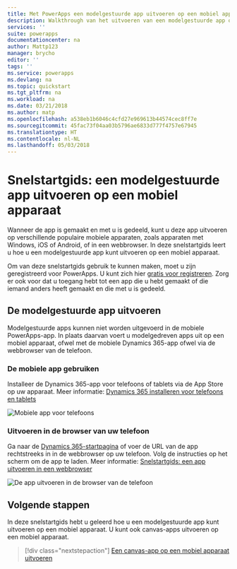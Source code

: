 ```yaml
---
title: Met PowerApps een modelgestuurde app uitvoeren op een mobiel apparaat | Microsoft Docs
description: Walkthrough van het uitvoeren van een modelgestuurde app op een mobiel apparaat
services: ''
suite: powerapps
documentationcenter: na
author: Mattp123
manager: brycho
editor: ''
tags: ''
ms.service: powerapps
ms.devlang: na
ms.topic: quickstart
ms.tgt_pltfrm: na
ms.workload: na
ms.date: 03/21/2018
ms.author: matp
ms.openlocfilehash: a538eb1b6046c4cfd27e969613b44574cec8ff7e
ms.sourcegitcommit: 45fac73f04aa03b5796ae6833d777f4757e67945
ms.translationtype: HT
ms.contentlocale: nl-NL
ms.lasthandoff: 05/03/2018
---
```

# <a name="quickstart-run-a-model-driven-app-on-a-mobile-device"></a>Snelstartgids: een modelgestuurde app uitvoeren op een mobiel apparaat

Wanneer de app is gemaakt en met u is gedeeld, kunt u deze app uitvoeren op verschillende populaire mobiele apparaten, zoals apparaten met Windows, iOS of Android, of in een webbrowser. In deze snelstartgids leert u hoe u een modelgestuurde app kunt uitvoeren op een mobiel apparaat. 

Om van deze snelstartgids gebruik te kunnen maken, moet u zijn geregistreerd voor PowerApps. U kunt zich hier [gratis voor registreren](https://web.powerapps.com/signup?redirect=marketing&email=). Zorg er ook voor dat u toegang hebt tot een app die u hebt gemaakt of die iemand anders heeft gemaakt en die met u is gedeeld.

## <a name="run-the-model-driven-app"></a>De modelgestuurde app uitvoeren

Modelgestuurde apps kunnen niet worden uitgevoerd in de mobiele PowerApps-app. In plaats daarvan voert u modelgedreven apps uit op een mobiel apparaat, ofwel met de mobiele Dynamics 365-app ofwel via de webbrowser van de telefoon. 

### <a name="use-the-mobile-app"></a>De mobiele app gebruiken
Installeer de Dynamics 365-app voor telefoons of tablets via de App Store op uw apparaat. Meer informatie: [Dynamics 365 installeren voor telefoons en tablets](https://docs.microsoft.com/dynamics365/customer-engagement/mobile-app/install-dynamics-365-for-phones-and-tablets)

 ![Mobiele app voor telefoons](media/run-app-client-model-driven/mobile-app-for-phone.png)

### <a name="run-in-your-phones-browser"></a>Uitvoeren in de browser van uw telefoon
Ga naar de [Dynamics 365-startpagina](https://home.dynamics.com) of voer de URL van de app rechtstreeks in in de webbrowser op uw telefoon. Volg de instructies op het scherm om de app te laden. Meer informatie: [Snelstartgids: een app uitvoeren in een webbrowser](run-app-browser.md)

![De app uitvoeren in de browser van de telefoon](media/run-app-client-model-driven/web-browser-on-phone.png)


## <a name="next-steps"></a>Volgende stappen
In deze snelstartgids hebt u geleerd hoe u een modelgestuurde app kunt uitvoeren op een mobiel apparaat. U kunt ook canvas-apps uitvoeren op een mobiel apparaat.

> [!div class="nextstepaction"]
> [Een canvas-app op een mobiel apparaat uitvoeren](run-app-client.md)